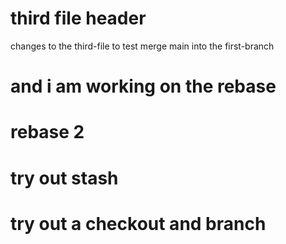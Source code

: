 # third file header

changes to the third-file to test merge main into the first-branch

# and i am working on the rebase
# rebase 2 
# try out stash

# try out a checkout and branch